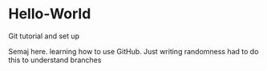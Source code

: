 # Hello-World
Git tutorial and set up

Semaj here. learning how to use GitHub. Just writing randomness
had to do this to understand branches

